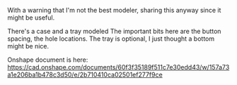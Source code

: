 With a warning that I'm not the best modeler, sharing this anyway since it might be useful.

There's a case and a tray modeled
The important bits here are the button spacing, the hole locations.
The tray is optional, I just thought a bottom might be nice.


Onshape document is here:
https://cad.onshape.com/documents/60f3f35189f511c7e30edd43/w/157a73a1e206ba1b478c3d50/e/2b710410ca02501ef277f9ce
